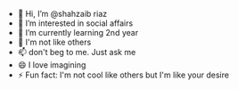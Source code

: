 - 👋 Hi, I’m @shahzaib riaz
- 👀 I’m interested in social affairs 
- 🌱 I’m currently learning 2nd year 
- 💞️ I'm not like others 
- 📫 don't beg to me. Just ask me
- 😄 I love imagining 
- ⚡ Fun fact: I'm not cool like others but I'm like your desire 

<!---
shahzaib748272/shahzaib748272 is a ✨ special ✨ repository because its `README.md` (this file) appears on your GitHub profile.
You can click the Preview link to take a look at your changes.
--->
